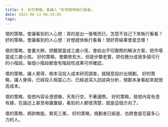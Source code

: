 ```yaml
---
title: 9. 好的策略，會讓人「好想趕快執行看看」
date: 2022-06-13 06:34:05
tags:
---
```

壞的策略，會讓看到的人心想：真的是出一張嘴而已，怎麼不自己下來執行看看？
好的策略，會讓看到的人心想：好想趕快執行看看！很好奇結果會是怎樣！

壞的策略，會畫大餅，把聽眾當成三歲小孩，會給出不切實際的解決方案，把市場當成三歲小孩。
好的策略，會願景宏大，但是步驟老實，把任務分成很多個可行的小階段，每個小階段都會有階段性成果可供確認。

壞的策略，讓人覺得，根本沒投入成本研究調查，就隨意設計出規劃。
好的策略，讓人覺得，已經投入相當心力、已經過深入訪談與分析，規劃本身看起來就很高成本。

壞的策略，發想內容全憑想像，天馬行空，不著邊際。
好的策略，發想內容有憑有據，在論述上甚至毋庸置疑，看到的人都很清楚，就是這個方向了。

壞的策略，將帥無能，累死三軍。
好的策略，規劃者已經是、也將會是花最多心力的人。
